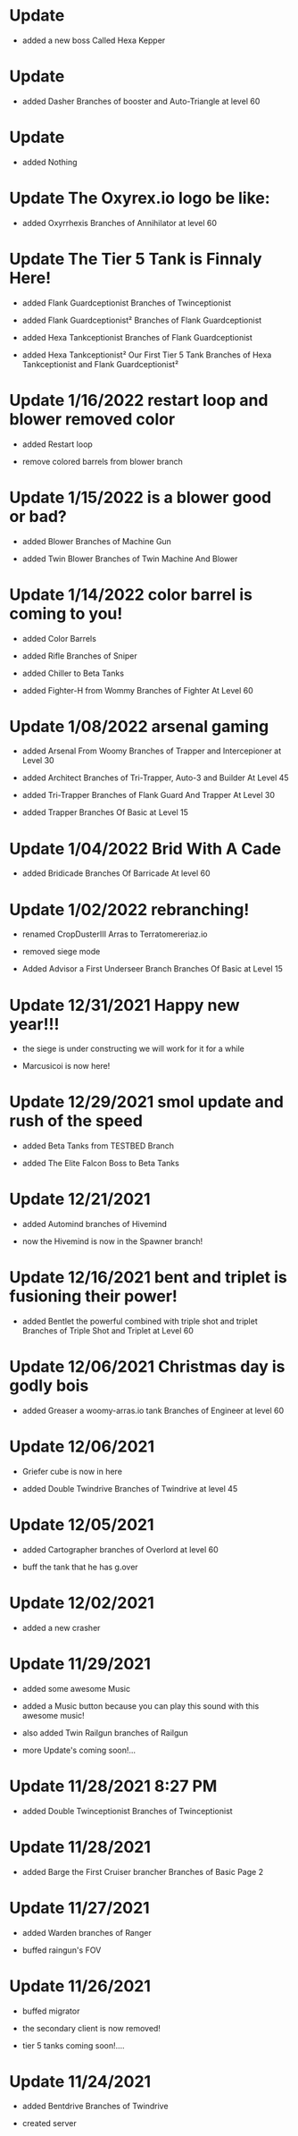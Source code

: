# Update 

- added a new boss Called Hexa Kepper

# Update

- added Dasher Branches of booster and Auto-Triangle at level 60

# Update

- added Nothing

# Update The Oxyrex.io logo be like:

- added Oxyrrhexis Branches of Annihilator at level 60

# Update The Tier 5 Tank is Finnaly Here! 

- added Flank Guardceptionist Branches of Twinceptionist

- added Flank Guardceptionist² Branches of Flank Guardceptionist

- added Hexa Tankceptionist Branches of Flank Guardceptionist

- added Hexa Tankceptionist² Our First Tier 5 Tank Branches of Hexa Tankceptionist and Flank Guardceptionist²

# Update 1/16/2022 restart loop and blower removed color

- added Restart loop

- remove colored barrels from blower branch 

# Update 1/15/2022 is a blower good or bad? 

- added Blower Branches of Machine Gun

- added Twin Blower Branches of Twin Machine And Blower

# Update 1/14/2022 color barrel is coming to you!

- added Color Barrels

- added Rifle Branches of Sniper

- added Chiller to Beta Tanks

- added Fighter-H from Wommy Branches of Fighter At Level 60

# Update 1/08/2022 arsenal gaming

- added Arsenal From Woomy Branches of Trapper and Intercepioner at Level 30

- added Architect Branches of Tri-Trapper, Auto-3 and Builder At Level 45

- added Tri-Trapper Branches of Flank Guard And Trapper At Level 30

- added Trapper Branches Of Basic at Level 15

# Update 1/04/2022 Brid With A Cade

- added Bridicade Branches Of Barricade At level 60

# Update 1/02/2022 rebranching!

- renamed CropDusterIII Arras to Terratomereriaz.io

- removed siege mode

- Added Advisor a First Underseer Branch Branches Of Basic at Level 15

# Update 12/31/2021 Happy new year!!!

- the siege is under constructing we will work for it for a while

- Marcusicoi is now here!

# Update 12/29/2021 smol update and rush of the speed 

- added Beta Tanks from TESTBED Branch

- added The Elite Falcon Boss to Beta Tanks

# Update 12/21/2021

- added Automind branches of Hivemind

- now the Hivemind is now in the Spawner branch! 

# Update 12/16/2021 bent and triplet is fusioning their power!

- added Bentlet the powerful combined with triple shot and triplet Branches of Triple Shot and Triplet at Level 60

# Update 12/06/2021 Christmas day is godly bois

- added Greaser a woomy-arras.io tank Branches of Engineer at level 60

# Update 12/06/2021

- Griefer cube is now in here

- added Double Twindrive Branches of Twindrive at level 45

# Update 12/05/2021

- added Cartographer branches of Overlord at level 60

- buff the tank that he has g.over

# Update 12/02/2021

- added a new crasher

# Update 11/29/2021

- added some awesome Music

- added a Music button because you can play this sound with this awesome music!

- also added Twin Railgun branches of Railgun

- more Update's coming soon!...

# Update 11/28/2021 8:27 PM

- added Double Twinceptionist Branches of Twinceptionist

# Update 11/28/2021

- added Barge the First Cruiser brancher Branches of Basic Page 2 

# Update 11/27/2021

- added Warden branches of Ranger

- buffed raingun's FOV

# Update 11/26/2021

- buffed migrator

- the secondary client is now removed!

- tier 5 tanks coming soon!....

# Update 11/24/2021

- added Bentdrive Branches of Twindrive

- created server 

 

 
